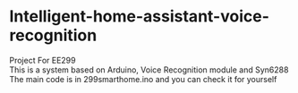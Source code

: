 # Intelligent-home-assistant-voice-recognition
Project For EE299  
This is a system based on Arduino, Voice Recognition module and Syn6288  
The main code is in 299smarthome.ino and you can check it for yourself
